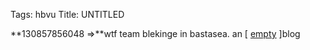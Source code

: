 Tags: hbvu
Title: UNTITLED
  
**130857856048 =>**wtf team blekinge in bastasea. an [ [empty](http://calui66.tumblr.com) ]blog